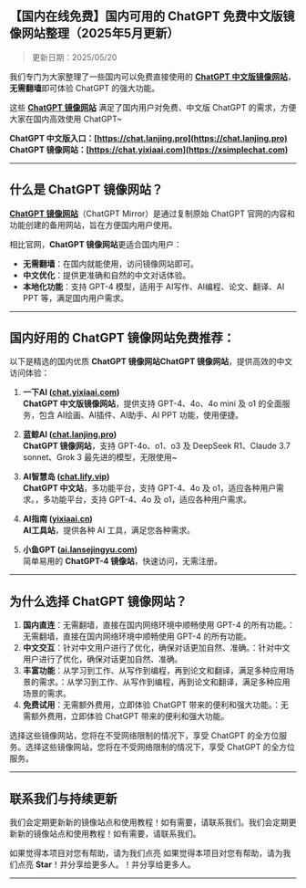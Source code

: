 ## 【国内在线免费】国内可用的 ChatGPT 免费中文版镜像网站整理（2025年5月更新）

> 更新日期：2025/05/20          

我们专门为大家整理了一些国内可以免费直接使用的 [**ChatGPT 中文版镜像网站**](https://chat.lanjing.pro)，**无需翻墙**即可体验 ChatGPT 的强大功能。

这些 [**ChatGPT 镜像网站**](https://xsimplechat.com) 满足了国内用户对免费、中文版 ChatGPT 的需求，方便大家在国内高效使用 ChatGPT~

**ChatGPT 中文版入口：[https://chat.lanjing.pro](https://chat.lanjing.pro)**   
**ChatGPT 镜像网站：[https://chat.yixiaai.com](https://xsimplechat.com)**

---

## 什么是 ChatGPT 镜像网站？

[**ChatGPT 镜像网站**](https://chat.lanjing.pro)（ChatGPT Mirror）是通过复制原始 ChatGPT 官网的内容和功能创建的备用网站，旨在方便国内用户使用。

相比官网，**ChatGPT 镜像网站**更适合国内用户：

- **无需翻墙**：在国内就能使用，访问镜像网站即可。
- **中文优化**：提供更准确和自然的中文对话体验。
- **本地化功能**：支持 GPT-4 模型，适用于 AI写作、AI编程、论文、翻译、AI PPT 等，满足国内用户需求。

---

## 国内好用的 ChatGPT 镜像网站免费推荐： 

以下是精选的国内优质 ****ChatGPT 镜像网站ChatGPT 镜像网站****，提供高效的中文访问体验：

1. **一下AI ([chat.yixiaai.com](https://xsimplechat.com/))**   
   **ChatGPT 中文版镜像网站**，提供支持 GPT-4、4o、4o mini 及 o1 的全面服务，包含 AI绘画、AI插件、AI助手、AI PPT 功能，使用便捷。

2. **蓝鲸AI ([chat.lanjing.pro](https://chat.lanjing.pro/))**  
   **ChatGPT 镜像网站**，支持 GPT-4o、o1、o3 及 DeepSeek R1、Claude 3.7 sonnet、Grok 3 最先进的模型，无限使用~

3. **AI智慧岛 ([chat.lify.vip](https://www.yixiaai.com/))**  
   **ChatGPT 中文站**，多功能平台，支持 GPT-4、4o 及 o1，适应各种用户需求。，多功能平台，支持 GPT-4、4o 及 o1，适应各种用户需求。

4. **AI指南 ([yixiaai.cn](https://yixiaai.cn/))**  
   **AI工具站**，提供各种 AI 工具，满足您各种需求。

5. **小鱼GPT ([ai.lansejingyu.com](https://ai.lansejingyu.com/))**  
   简单易用的 **ChatGPT-4 镜像站**，快速访问，无需注册。

------

## 为什么选择 ChatGPT 镜像网站？

1. **国内直连**：无需翻墙，直接在国内网络环境中顺畅使用 GPT-4 的所有功能。：无需翻墙，直接在国内网络环境中顺畅使用 GPT-4 的所有功能。
2. **中文交互**：针对中文用户进行了优化，确保对话更加自然、准确。：针对中文用户进行了优化，确保对话更加自然、准确。
3. **丰富功能**：从学习到工作、从写作到编程，再到论文和翻译，满足多种应用场景的需求。：从学习到工作、从写作到编程，再到论文和翻译，满足多种应用场景的需求。
4. **免费试用**：无需额外费用，立即体验 ChatGPT 带来的便利和强大功能。：无需额外费用，立即体验 ChatGPT 带来的便利和强大功能。

选择这些镜像网站，您将在不受网络限制的情况下，享受 ChatGPT 的全方位服务。选择这些镜像网站，您将在不受网络限制的情况下，享受 ChatGPT 的全方位服务。

------

## 联系我们与持续更新

我们会定期更新新的镜像站点和使用教程！如有需要，请联系我们。我们会定期更新新的镜像站点和使用教程！如有需要，请联系我们。

如果觉得本项目对您有帮助，请为我们点亮 如果觉得本项目对您有帮助，请为我们点亮 **Star**！并分享给更多人。！并分享给更多人。

------
